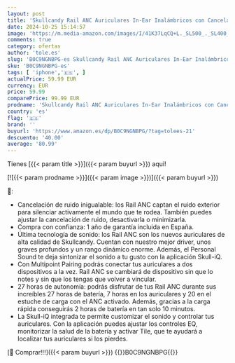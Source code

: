 ```yaml
---
layout: post
title: 'Skullcandy Rail ANC Auriculares In-Ear Inalámbricos con Cancelación de Ruido  27 h de Autonomía  Micrófono  Compatibles con iPhone Android y Dispositivos Bluetooth - Negro'
date: 2024-10-25 15:14:57
image: 'https://m.media-amazon.com/images/I/41K37LqCQ+L._SL500_._SL400_.jpg'
comments: true
category: ofertas
author: 'tole.es'
slug: 'B0C9NGNBPG-es Skullcandy Rail ANC Auriculares In-Ear Inalámbricos con...'
sku: 'B0C9NGNBPG-es'
tags: [ 'iphone','🇪🇸', ]
actualPrice: 59.99 EUR
currency: EUR
price: 59.99
comparePrice: 99.99 EUR
prodname: 'Skullcandy Rail ANC Auriculares In-Ear Inalámbricos con Cancelación de Ruido  27 h de Autonomía  Micrófono  Compatibles con iPhone Android y Dispositivos Bluetooth - Negro'
country: 'es'
flag: '🇪🇸'
brand: ''
buyurl: 'https://www.amazon.es/dp/B0C9NGNBPG/?tag=tolees-21'
descuento: '40.00'
average: '80.99'
---
```


Tienes [{{< param title >}}]({{< param buyurl >}}) aqui!

[![{{< param prodname >}}]({{< param image >}})]({{< param buyurl >}})

🔎:

- Cancelación de ruido inigualable: los Rail ANC captan el ruido exterior para silenciar activamente el mundo que te rodea. También puedes ajustar la cancelación de ruido, desactivarla o minimizarla.
- Compra con confianza: 1 año de garantía incluida en España.
- Última tecnología de sonido: los Rail ANC son los nuevos auriculares de alta calidad de Skullcandy. Cuentan con nuestro mejor driver, unos graves profundos y un rango dinámico enorme. Además, el Personal Sound te deja sintonizar el sonido a tu gusto con la aplicación Skull-iQ.
- Con Multipoint Pairing podrás conectar tus auriculares a dos dispositivos a la vez. Rail ANC se cambiará de dispositivo sin que lo notes y sin que los tengas que volver a vincular.
- 27 horas de autonomía: podrás disfrutar de tus Rail ANC durante sus increíbles 27 horas de batería, 7 horas en los auriculares y 20 en el estuche de carga con el ANC activado. Además, gracias a la carga rápida conseguirás 2 horas de batería en tan solo 10 minutos.
- La Skull-iQ integrada te permite customizar el sonido y controlar tus auriculares. Con la aplicación puedes ajustar los controles EQ, monitorizar la salud de la batería y activar Tile, que te ayudará a localizar tus auriculares si los pierdes.

[🛒 Comprar!!!]({{< param buyurl >}})
{{<world>}}B0C9NGNBPG{{</world>}}
